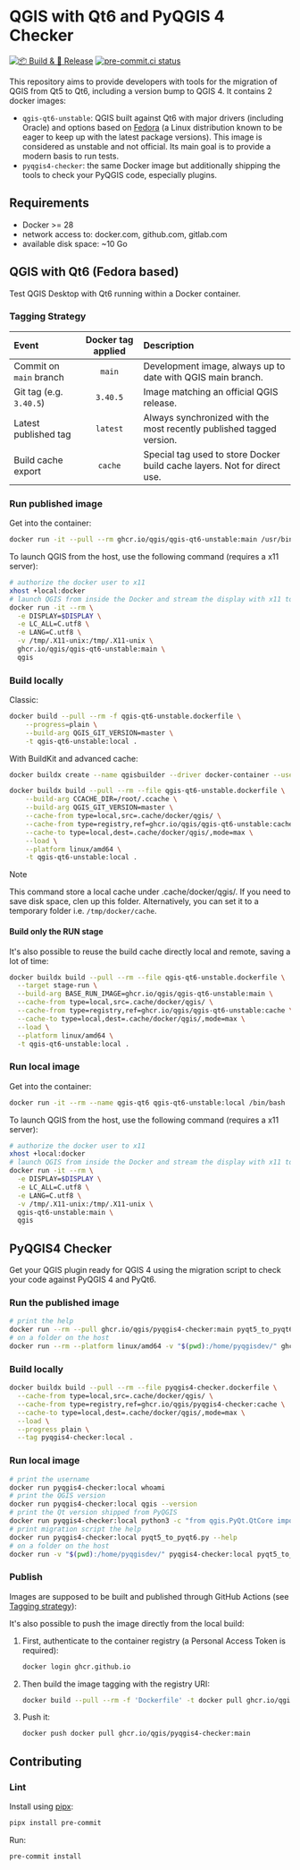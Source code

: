 # QGIS with Qt6 and PyQGIS 4 Checker

[![📦 Build & 🚀 Release](https://github.com/qgis/pyqgis4-checker/actions/workflows/build_package_release.yml/badge.svg)](https://github.com/qgis/pyqgis4-checker/actions/workflows/build_package_release.yml) [![pre-commit.ci status](https://results.pre-commit.ci/badge/github/qgis/pyqgis4-checker/main.svg)](https://results.pre-commit.ci/latest/github/qgis/pyqgis4-checker/main)

This repository aims to provide developers with tools for the migration of QGIS from Qt5 to Qt6, including a version bump to QGIS 4. It contains 2 docker images:

- `qgis-qt6-unstable`: QGIS built against Qt6 with major drivers (including Oracle) and options based on [Fedora](https://fedoraproject.org/fr/) (a Linux distribution known to be eager to keep up with the latest package versions). This image is considered as unstable and not official. Its main goal is to provide a modern basis to run tests.
- `pyqgis4-checker`: the same Docker image but additionally shipping the tools to check your PyQGIS code, especially plugins.

## Requirements

- Docker >= 28
- network access to: docker.com, github.com, gitlab.com
- available disk space: ~10 Go

## QGIS with Qt6 (Fedora based)

Test QGIS Desktop with Qt6 running within a Docker container.

### Tagging Strategy

| Event                   | Docker tag applied              | Description                                                      |
| :---------------------- | :-----------------------------: | :--------------------------------------------------------------- |
| Commit on `main` branch | `main`                          | Development image, always up to date with QGIS main branch.      |
| Git tag (e.g. `3.40.5`) | `3.40.5`                        | Image matching an official QGIS release.                         |
| Latest published tag    | `latest`                        | Always synchronized with the most recently published tagged version.     |
| Build cache export      | `cache`                         | Special tag used to store Docker build cache layers. Not for direct use. |

### Run published image

Get into the container:

```sh
docker run -it --pull --rm ghcr.io/qgis/qgis-qt6-unstable:main /usr/bin/bash
```

To launch QGIS from the host, use the following command (requires a x11 server):

```sh
# authorize the docker user to x11
xhost +local:docker
# launch QGIS from inside the Docker and stream the display with x11 to your host
docker run -it --rm \
  -e DISPLAY=$DISPLAY \
  -e LC_ALL=C.utf8 \
  -e LANG=C.utf8 \
  -v /tmp/.X11-unix:/tmp/.X11-unix \
  ghcr.io/qgis/qgis-qt6-unstable:main \
  qgis
```

### Build locally

Classic:

```sh
docker build --pull --rm -f qgis-qt6-unstable.dockerfile \
    --progress=plain \
    --build-arg QGIS_GIT_VERSION=master \
    -t qgis-qt6-unstable:local .
```

With BuildKit and advanced cache:

```sh
docker buildx create --name qgisbuilder --driver docker-container --use
```

```sh
docker buildx build --pull --rm --file qgis-qt6-unstable.dockerfile \
    --build-arg CCACHE_DIR=/root/.ccache \
    --build-arg QGIS_GIT_VERSION=master \
    --cache-from type=local,src=.cache/docker/qgis/ \
    --cache-from type=registry,ref=ghcr.io/qgis/qgis-qt6-unstable:cache \
    --cache-to type=local,dest=.cache/docker/qgis/,mode=max \
    --load \
    --platform linux/amd64 \
    -t qgis-qt6-unstable:local .
```

> [!NOTE]
> This command store a local cache under .cache/docker/qgis/. If you need to save disk space, clen up this folder. Alternatively, you can set it to a temporary folder i.e. `/tmp/docker/cache`.

#### Build only the RUN stage

It's also possible to reuse the build cache directly local and remote, saving a lot of time:

```sh
docker buildx build --pull --rm --file qgis-qt6-unstable.dockerfile \
  --target stage-run \
  --build-arg BASE_RUN_IMAGE=ghcr.io/qgis/qgis-qt6-unstable:main \
  --cache-from type=local,src=.cache/docker/qgis/ \
  --cache-from type=registry,ref=ghcr.io/qgis/qgis-qt6-unstable:cache \
  --cache-to type=local,dest=.cache/docker/qgis/,mode=max \
  --load \
  --platform linux/amd64 \
  -t qgis-qt6-unstable:local .
```

### Run local image

Get into the container:

```sh
docker run -it --rm --name qgis-qt6 qgis-qt6-unstable:local /bin/bash
```

To launch QGIS from the host, use the following command (requires a x11 server):

```sh
# authorize the docker user to x11
xhost +local:docker
# launch QGIS from inside the Docker and stream the display with x11 to your host
docker run -it --rm \
  -e DISPLAY=$DISPLAY \
  -e LC_ALL=C.utf8 \
  -e LANG=C.utf8 \
  -v /tmp/.X11-unix:/tmp/.X11-unix \
  qgis-qt6-unstable:main \
  qgis
```

## PyQGIS4 Checker

Get your QGIS plugin ready for QGIS 4 using the migration script to check your code against PyQGIS 4 and PyQt6.

### Run the published image

```sh
# print the help
docker run --rm --pull ghcr.io/qgis/pyqgis4-checker:main pyqt5_to_pyqt6.py --help
# on a folder on the host
docker run --rm --platform linux/amd64 -v "$(pwd):/home/pyqgisdev/" ghcr.io/qgis/pyqgis4-checker:main pyqt5_to_pyqt6.py --logfile /home/pyqgisdev/pyqt6_checker.log .
```

### Build locally

```sh
docker buildx build --pull --rm --file pyqgis4-checker.dockerfile \
  --cache-from type=local,src=.cache/docker/qgis/ \
  --cache-from type=registry,ref=ghcr.io/qgis/pyqgis4-checker:cache \
  --cache-to type=local,dest=.cache/docker/qgis/,mode=max \
  --load \
  --progress plain \
  --tag pyqgis4-checker:local .
```

### Run local image

```sh
# print the username
docker run pyqgis4-checker:local whoami
# print the QGIS version
docker run pyqgis4-checker:local qgis --version
# print the Qt version shipped from PyQGIS
docker run pyqgis4-checker:local python3 -c "from qgis.PyQt.QtCore import QT_VERSION_STR;print(f'Qt {QT_VERSION_STR}')"
# print migration script the help
docker run pyqgis4-checker:local pyqt5_to_pyqt6.py --help
# on a folder on the host
docker run -v "$(pwd):/home/pyqgisdev/" pyqgis4-checker:local pyqt5_to_pyqt6.py --logfile /home/pyqgisdev/pyqt6_checker.log .
```

### Publish

Images are supposed to be built and published through GitHub Actions (see [Tagging strategy](#tagging-strategy)):

It's also possible to push the image directly from the local build:

1. First, authenticate to the container registry (a Personal Access Token is required):

    ```sh
    docker login ghcr.github.io
    ```

1. Then build the image tagging with the registry URI:

    ```sh
    docker build --pull --rm -f 'Dockerfile' -t docker pull ghcr.io/qgis/pyqgis4-checker:main .
    ```

1. Push it:

    ```sh
    docker push docker pull ghcr.io/qgis/pyqgis4-checker:main
    ```

## Contributing

### Lint

Install using [pipx](https://pipx.pypa.io/stable/installation/):

```sh
pipx install pre-commit
```

Run:

```sh
pre-commit install
```
